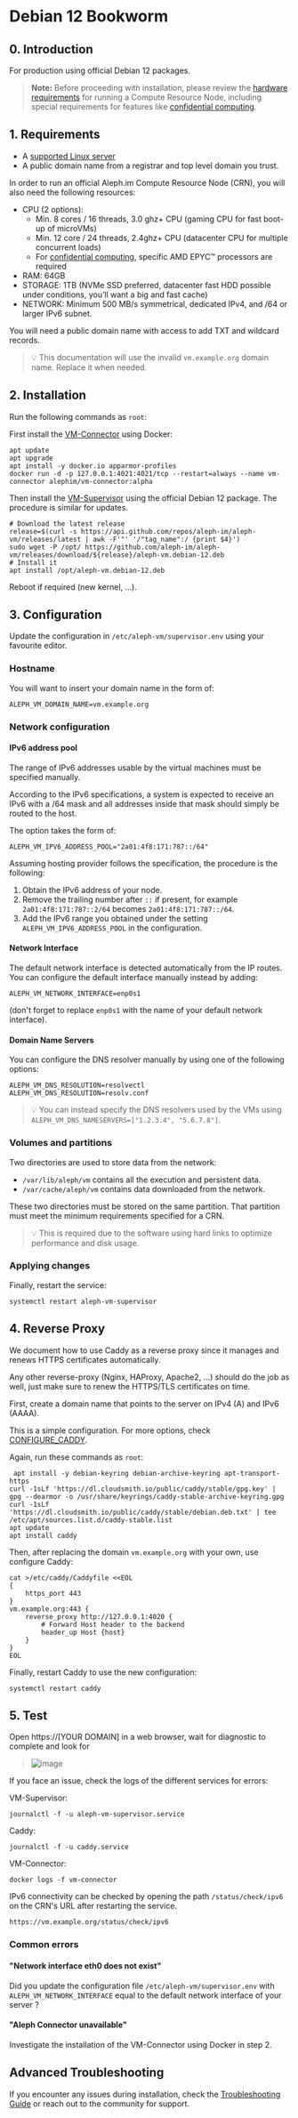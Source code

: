 # Debian 12 Bookworm

## 0. Introduction

For production using official Debian 12 packages.

> **Note:** Before proceeding with installation, please review the [hardware requirements](/nodes/compute/introduction/#hardware-requirements) for running a Compute Resource Node, including special requirements for features like [confidential computing](/nodes/compute/advanced/confidential/).

## 1. Requirements

- A [supported Linux server](https://github.com/aleph-im/aleph-vm/tree/main/src/aleph/vm/orchestrator#1-supported-platforms)
- A public domain name from a registrar and top level domain you trust.

In order to run an official Aleph.im Compute Resource Node (CRN), you will also need the following resources:

- CPU (2 options):
  - Min. 8 cores / 16 threads, 3.0 ghz+ CPU (gaming CPU for fast boot-up of microVMs)
  - Min. 12 core / 24 threads, 2.4ghz+ CPU (datacenter CPU for multiple concurrent loads)
  - For [confidential computing](/nodes/compute/advanced/confidential/), specific AMD EPYC™ processors are required
- RAM: 64GB
- STORAGE: 1TB (NVMe SSD preferred, datacenter fast HDD possible under conditions, you’ll want a big and fast cache)
- NETWORK: Minimum 500 MB/s symmetrical, dedicated IPv4, and /64 or larger IPv6 subnet.

You will need a public domain name with access to add TXT and wildcard records.

> 💡 This documentation will use the invalid `vm.example.org` domain name. Replace it when needed.

## 2. Installation

Run the following commands as `root`:

First install the [VM-Connector](https://github.com/aleph-im/aleph-vm/tree/main/vm_connector) using Docker:

```shell
apt update
apt upgrade
apt install -y docker.io apparmor-profiles
docker run -d -p 127.0.0.1:4021:4021/tcp --restart=always --name vm-connector alephim/vm-connector:alpha
```

Then install the [VM-Supervisor](https://github.com/aleph-im/aleph-vm/tree/main/src/aleph/vm/orchestrator) using the official Debian 12 package.
The procedure is similar for updates.

```shell
# Download the latest release
release=$(curl -s https://api.github.com/repos/aleph-im/aleph-vm/releases/latest | awk -F'"' '/"tag_name":/ {print $4}')
sudo wget -P /opt/ https://github.com/aleph-im/aleph-vm/releases/download/${release}/aleph-vm.debian-12.deb
# Install it
apt install /opt/aleph-vm.debian-12.deb
```

Reboot if required (new kernel, ...).

## 3. Configuration

Update the configuration in `/etc/aleph-vm/supervisor.env` using your favourite editor.

### Hostname

You will want to insert your domain name in the form of:

```
ALEPH_VM_DOMAIN_NAME=vm.example.org
```

### Network configuration

#### IPv6 address pool

The range of IPv6 addresses usable by the virtual machines must be specified manually.

According to the IPv6 specifications, a system is expected to receive an IPv6 with a /64
mask and all addresses inside that mask should simply be routed to the host.

The option takes the form of:
```
ALEPH_VM_IPV6_ADDRESS_POOL="2a01:4f8:171:787::/64"
```

Assuming hosting provider follows the specification, the procedure is the following:

1. Obtain the IPv6 address of your node.
2. Remove the trailing number after `::` if present, for example `2a01:4f8:171:787::2/64` becomes `2a01:4f8:171:787::/64`.
3. Add the IPv6 range you obtained under the setting `ALEPH_VM_IPV6_ADDRESS_POOL` in the configuration.



#### Network Interface

The default network interface is detected automatically from the IP routes.
You can configure the default interface manually instead by adding:

```
ALEPH_VM_NETWORK_INTERFACE=enp0s1
```

(don't forget to replace `enp0s1` with the name of your default network interface).


#### Domain Name Servers

You can configure the DNS resolver manually by using one of the following options:

```
ALEPH_VM_DNS_RESOLUTION=resolvectl
ALEPH_VM_DNS_RESOLUTION=resolv.conf
```

> 💡 You can instead specify the DNS resolvers used by the VMs using `ALEPH_VM_DNS_NAMESERVERS=["1.2.3.4", "5.6.7.8"]`.

### Volumes and partitions

Two directories are used to store data from the network:

- `/var/lib/aleph/vm` contains all the execution and persistent data.
- `/var/cache/aleph/vm` contains data downloaded from the network.

These two directories must be stored on the same partition.
That partition must meet the minimum requirements specified for a CRN.

> 💡 This is required due to the software using hard links to optimize performance and disk usage.

### Applying changes

Finally, restart the service:

```shell
systemctl restart aleph-vm-supervisor
```

## 4. Reverse Proxy

We document how to use Caddy as a reverse proxy since it manages and renews HTTPS certificates automatically.

Any other reverse-proxy (Nginx, HAProxy, Apache2, ...) should do the job as well, just make sure to renew the
HTTPS/TLS certificates on time.

First, create a domain name that points to the server on IPv4 (A) and IPv6 (AAAA).

This is a simple configuration. For more options, check [CONFIGURE_CADDY](/nodes/compute/installation/configure-caddy.md).

Again, run these commands as `root`:

```shell
 apt install -y debian-keyring debian-archive-keyring apt-transport-https
curl -1sLf 'https://dl.cloudsmith.io/public/caddy/stable/gpg.key' | gpg --dearmor -o /usr/share/keyrings/caddy-stable-archive-keyring.gpg
curl -1sLf 'https://dl.cloudsmith.io/public/caddy/stable/debian.deb.txt' | tee /etc/apt/sources.list.d/caddy-stable.list
apt update
apt install caddy
```

Then, after replacing the domain `vm.example.org` with your own, use configure Caddy:

```shell
cat >/etc/caddy/Caddyfile <<EOL
{
    https_port 443
}
vm.example.org:443 {
    reverse_proxy http://127.0.0.1:4020 {
        # Forward Host header to the backend
        header_up Host {host}
    }
}
EOL
```

Finally, restart Caddy to use the new configuration:

```shell
systemctl restart caddy
```

## 5. Test

Open https://[YOUR DOMAIN] in a web browser, wait for diagnostic to complete and look for

> ![image](https://user-images.githubusercontent.com/404665/150202090-91a02536-4e04-4af2-967f-fe105d116e1f.png)

If you face an issue, check the logs of the different services for errors:

VM-Supervisor:

```shell
journalctl -f -u aleph-vm-supervisor.service
```

Caddy:

```shell
journalctl -f -u caddy.service
```

VM-Connector:

```shell
docker logs -f vm-connector
```

IPv6 connectivity can be checked by opening the path `/status/check/ipv6` on the CRN's URL after restarting the service.

```
https://vm.example.org/status/check/ipv6
```

### Common errors

#### "Network interface eth0 does not exist"

Did you update the configuration file `/etc/aleph-vm/supervisor.env` with `ALEPH_VM_NETWORK_INTERFACE` equal to
the default network interface of your server ?

#### "Aleph Connector unavailable"

Investigate the installation of the VM-Connector using Docker in step 2.

## Advanced Troubleshooting

If you encounter any issues during installation, check the [Troubleshooting Guide](/nodes/resources/management/troubleshooting/#compute-resource-node-troubleshooting) or reach out to the community for support.

